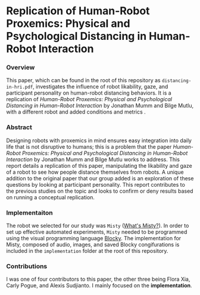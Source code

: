 # Replication of Human-Robot Proxemics: Physical and Psychological Distancing in Human-Robot Interaction

### Overview

This paper, which can be found in the root of this repository as `distancing-in-hri.pdf`, investigates the influence of robot likability, gaze, and participant personality on human-robot distancing behaviors. It is a replication of *Human-Robot Proxemics: Physical and Psychological Distancing in Human-Robot Interaction* by Jonathan Mumm and Bilge Mutlu, with a different robot and added conditions and metrics .

### Abstract

Designing robots with proxemics in mind ensures easy integration into daily life that is not disruptive to humans; this is a problem that the paper *Human-Robot Proxemics: Physical and Psychological Distancing in Human-Robot Interaction* by Jonathan Mumm and Bilge Mutlu works to address. This report details a replication of this paper, manipulating the likability and gaze of a robot to see how people distance themselves from robots. A unique addition to the original paper that our group added is an exploration of these questions by looking at participant personality. This report contributes to the previous studies on the topic and looks to confirm or deny results based on running a conceptual replication.

### Implementaiton

The robot we selected for our study was `Misty` ([What's Misty?](https://www.mistyrobotics.com)). In order to set up effective automated experiments, `Misty` needed to be programmed using the visual programming language [Blocky](https://developers.google.com/blockly). The implementation for Misty, composed of audio, images, and saved Blocky congifurations is included in the `implementation` folder at the root of this repository.


### Contributions

I was one of four contributors to this paper, the other three being Flora Xia, Carly Pogue, and Alexis Sudjianto. I mainly focused on the **implementation**.

